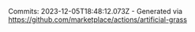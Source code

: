 Commits: 2023-12-05T18:48:12.073Z - Generated via https://github.com/marketplace/actions/artificial-grass
<br>
